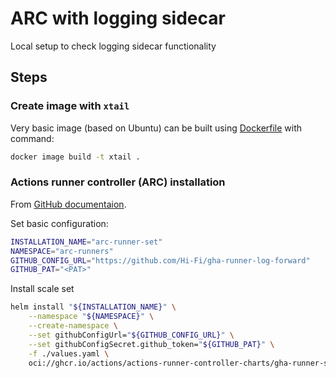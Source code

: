 # ARC with logging sidecar

Local setup to check logging sidecar functionality

## Steps

### Create image with `xtail`

Very basic image (based on Ubuntu) can be built using [Dockerfile](./Dockerfile) with command:

```bash
docker image build -t xtail .
```

### Actions runner controller (ARC) installation

From [GitHub documentaion](https://docs.github.com/en/actions/hosting-your-own-runners/managing-self-hosted-runners-with-actions-runner-controller/deploying-runner-scale-sets-with-actions-runner-controller).

Set basic configuration:
```bash
INSTALLATION_NAME="arc-runner-set"
NAMESPACE="arc-runners"
GITHUB_CONFIG_URL="https://github.com/Hi-Fi/gha-runner-log-forward"
GITHUB_PAT="<PAT>"
```

Install scale set
```bash
helm install "${INSTALLATION_NAME}" \
    --namespace "${NAMESPACE}" \
    --create-namespace \
    --set githubConfigUrl="${GITHUB_CONFIG_URL}" \
    --set githubConfigSecret.github_token="${GITHUB_PAT}" \
    -f ./values.yaml \
    oci://ghcr.io/actions/actions-runner-controller-charts/gha-runner-scale-set
```

